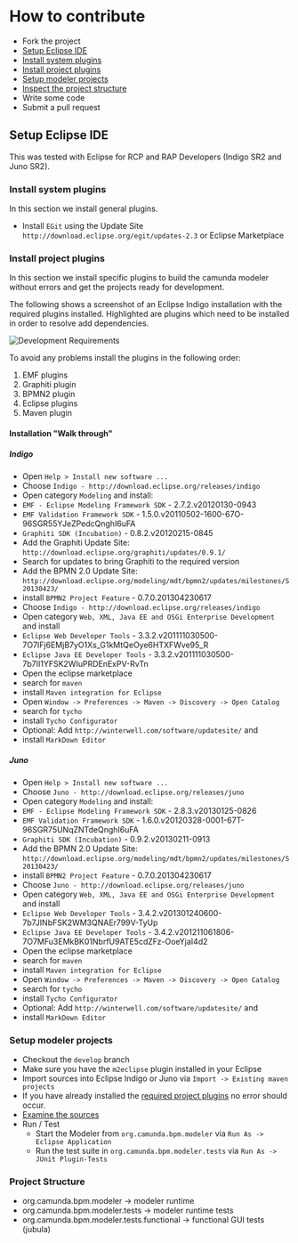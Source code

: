 # How to contribute

* Fork the project
* [Setup Eclipse IDE](#setup-eclipse-ide)
 * [Install system plugins](#install-system-plugins)
 * [Install project plugins](#install-project-plugins)
 * [Setup modeler projects](#setup-modeler-projects)
* [Inspect the project structure](#project-structure)
* Write some code
* Submit a pull request

## Setup Eclipse IDE

This was tested with Eclipse for RCP and RAP Developers (Indigo SR2 and Juno SR2).

### Install system plugins

In this section we install general plugins.

* Install `EGit` using the Update Site `http://download.eclipse.org/egit/updates-2.3` or Eclipse Marketplace

### Install project plugins

In this section we install specific plugins to build the camunda modeler without errors and get the projects ready for development. 

The following shows a screenshot of an Eclipse Indigo installation with the required plugins installed.
Highlighted are plugins which need to be installed in order to resolve add dependencies. 

![Development Requirements](https://raw.github.com/camunda/camunda-modeler/develop/documentation/images/development-requirements.png)

To avoid any problems install the plugins in the following order:

1. EMF plugins
2. Graphiti plugin
3. BPMN2 plugin
4. Eclipse plugins
5. Maven plugin

#### Installation "Walk through" 

##### Indigo

* Open `Help > Install new software ...`
* Choose `Indigo - http://download.eclipse.org/releases/indigo`
* Open category `Modeling` and install:
 * `EMF - Eclipse Modeling Framework SDK` - 2.7.2.v20120130-0943
 * `EMF Validation Framework SDK` - 1.5.0.v20110502-1600-67O-96SGR55YJeZPedcQnghI6uFA
 * `Graphiti SDK (Incubation)` - 0.8.2.v20120215-0845
* Add the Graphiti Update Site: `http://download.eclipse.org/graphiti/updates/0.9.1/`
 * Search for updates to bring Graphiti to the required version
* Add the BPMN 2.0 Update Site: `http://download.eclipse.org/modeling/mdt/bpmn2/updates/milestones/S20130423/` 
 * install `BPMN2 Project Feature` - 0.7.0.201304230617
* Choose `Indigo - http://download.eclipse.org/releases/indigo`
* Open category `Web, XML, Java EE and OSGi Enterprise Development` and install
 * `Eclipse Web Developer Tools` - 3.3.2.v201111030500-7O7IFj6EMjB7yO1Xs_G1kMtQeOye6HTXFWve95_R
 * `Eclipse Java EE Developer Tools` - 3.3.2.v201111030500-7b7II1YFSK2WIuPRDEnExPV-RvTn
* Open the eclipse marketplace
 * search for `maven`
 * install `Maven integration for Eclipse`
* Open `Window -> Preferences -> Maven -> Discovery -> Open Catalog`
 * search for `tycho`
 * install `Tycho Configurator`
* Optional: Add `http://winterwell.com/software/updatesite/` and 
 * install `MarkDown Editor`
 
##### Juno

* Open `Help > Install new software ...`
* Choose `Juno - http://download.eclipse.org/releases/juno`
* Open category `Modeling` and install:
 * `EMF - Eclipse Modeling Framework SDK` - 2.8.3.v20130125-0826
 * `EMF Validation Framework SDK` - 1.6.0.v20120328-0001-67T-96SGR75UNqZNTdeQnghI6uFA
 * `Graphiti SDK (Incubation)` - 0.9.2.v20130211-0913
* Add the BPMN 2.0 Update Site: `http://download.eclipse.org/modeling/mdt/bpmn2/updates/milestones/S20130423/` 
 * install `BPMN2 Project Feature` - 0.7.0.201304230617
* Choose `Juno - http://download.eclipse.org/releases/juno`
* Open category `Web, XML, Java EE and OSGi Enterprise Development` and install
 * `Eclipse Web Developer Tools` - 3.4.2.v201301240600-7b7JINbFSK2WM3QNAEr799V-TyUp
 * `Eclipse Java EE Developer Tools` - 3.4.2.v201211061806-7O7MFu3EMkBK01NbrfU9ATE5cdZFz-OoeYjaI4d2
* Open the eclipse marketplace
 * search for `maven`
 * install `Maven integration for Eclipse`
* Open `Window -> Preferences -> Maven -> Discovery -> Open Catalog`
 * search for `tycho`
 * install `Tycho Configurator`
* Optional: Add `http://winterwell.com/software/updatesite/` and 
 * install `MarkDown Editor`

### Setup modeler projects

* Checkout the `develop` branch
* Make sure you have the `m2eclipse` plugin installed in your Eclipse
* Import sources into Eclipse Indigo or Juno via `Import -> Existing maven projects`
* If you have already installed the [required project plugins](#install-project-plugins) no error should occur. 
* [Examine the sources](#project-structure)
* Run / Test
    * Start the Modeler from `org.camunda.bpm.modeler` via `Run As -> Eclipse Application`
    * Run the test suite in `org.camunda.bpm.modeler.tests` via `Run As -> JUnit Plugin-Tests`

### Project Structure

* org.camunda.bpm.modeler -> modeler runtime
* org.camunda.bpm.modeler.tests -> modeler runtime tests
* org.camunda.bpm.modeler.tests.functional -> functional GUI tests (jubula)

[1]: https://github.com/camunda/camunda-modeler

